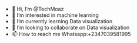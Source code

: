 - 👋 Hi, I’m @TechMoaz
- 👀 I’m interested in machine learning 
- 🌱 I’m currently learning Data visualization
- 💞️ I’m looking to collaborate on Data visualization
- 📫 How to reach me Whatsapp:+2347039581995

<!---
TechMoaz/TechMoaz is a ✨ special ✨ repository because its `README.md` (this file) appears on your GitHub profile.
You can click the Preview link to take a look at your changes.
--->
